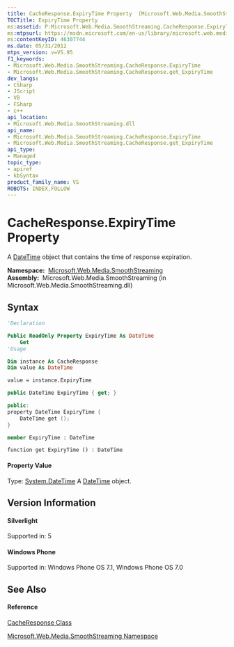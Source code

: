 ```yaml
---
title: CacheResponse.ExpiryTime Property  (Microsoft.Web.Media.SmoothStreaming)
TOCTitle: ExpiryTime Property
ms:assetid: P:Microsoft.Web.Media.SmoothStreaming.CacheResponse.ExpiryTime
ms:mtpsurl: https://msdn.microsoft.com/en-us/library/microsoft.web.media.smoothstreaming.cacheresponse.expirytime(v=VS.95)
ms:contentKeyID: 46307744
ms.date: 05/31/2012
mtps_version: v=VS.95
f1_keywords:
- Microsoft.Web.Media.SmoothStreaming.CacheResponse.ExpiryTime
- Microsoft.Web.Media.SmoothStreaming.CacheResponse.get_ExpiryTime
dev_langs:
- CSharp
- JScript
- VB
- FSharp
- c++
api_location:
- Microsoft.Web.Media.SmoothStreaming.dll
api_name:
- Microsoft.Web.Media.SmoothStreaming.CacheResponse.ExpiryTime
- Microsoft.Web.Media.SmoothStreaming.CacheResponse.get_ExpiryTime
api_type:
- Managed
topic_type:
- apiref
- kbSyntax
product_family_name: VS
ROBOTS: INDEX,FOLLOW
---
```


# CacheResponse.ExpiryTime Property

A [DateTime](https://msdn.microsoft.com/en-us/library/03ybds8y\(v=vs.95\)) object that contains the time of response expiration.

**Namespace:**  [Microsoft.Web.Media.SmoothStreaming](microsoft-web-media-smoothstreaming-namespace_1.md)  
**Assembly:**  Microsoft.Web.Media.SmoothStreaming (in Microsoft.Web.Media.SmoothStreaming.dll)

## Syntax

``` vb
'Declaration

Public ReadOnly Property ExpiryTime As DateTime
    Get
'Usage

Dim instance As CacheResponse
Dim value As DateTime

value = instance.ExpiryTime
```

``` csharp
public DateTime ExpiryTime { get; }
```

``` c++
public:
property DateTime ExpiryTime {
    DateTime get ();
}
```

``` fsharp
member ExpiryTime : DateTime
```

``` jscript
function get ExpiryTime () : DateTime
```

#### Property Value

Type: [System.DateTime](https://msdn.microsoft.com/en-us/library/03ybds8y\(v=vs.95\))  
A [DateTime](https://msdn.microsoft.com/en-us/library/03ybds8y\(v=vs.95\)) object.

## Version Information

#### Silverlight

Supported in: 5  

#### Windows Phone

Supported in: Windows Phone OS 7.1, Windows Phone OS 7.0  

## See Also

#### Reference

[CacheResponse Class](cacheresponse-class-microsoft-web-media-smoothstreaming_1.md)

[Microsoft.Web.Media.SmoothStreaming Namespace](microsoft-web-media-smoothstreaming-namespace_1.md)


